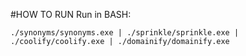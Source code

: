 #HOW TO RUN
Run in BASH:

`
./synonyms/synonyms.exe | ./sprinkle/sprinkle.exe | ./coolify/coolify.exe | ./domainify/domainify.exe
`
